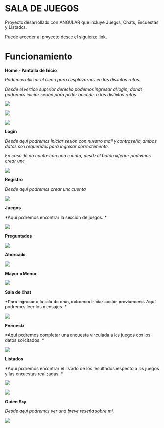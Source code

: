# SALA DE JUEGOS

Proyecto desarrollado con ANGULAR que incluye Juegos, Chats, Encuestas y Listados.

Puede acceder al proyecto desde el siguiente [link](https://saladejuegos-barraza.web.app/).

# Funcionamiento

**Home - Pantalla de Inicio**  

*Podemos utilizar el menú para desplazarnos en las distintas rutas.*    

*Desde el vertice superior derecho podemos ingresar al login, donde podremos iniciar sesión para poder acceder a las distintas rutas.*    

![](https://github.com/chrisdresba/SaladejuegosAngular/blob/main/AppImg/home.png?raw=true)

![](https://github.com/chrisdresba/SaladejuegosAngular/blob/main/AppImg/home2.png?raw=true)

![](https://github.com/chrisdresba/SaladejuegosAngular/blob/main/AppImg/home3.png?raw=true)

**Login**  

*Desde aquí podremos iniciar sesión con nuestro mail y contraseña, ambos datos son requeridos para ingresar correctamente.*    

*En caso de no contar con una cuenta, desde el botón inferior podremos crear una.*    

![](https://github.com/chrisdresba/SaladejuegosAngular/blob/main/AppImg/login.png?raw=true)

**Registro**  

*Desde aquí podremos crear una cuenta*    

![](https://github.com/chrisdresba/SaladejuegosAngular/blob/main/AppImg/registro.png?raw=true)


**Juegos**  

*Aquí podremos encontrar la sección de juegos. *      

![](https://github.com/chrisdresba/SaladejuegosAngular/blob/main/AppImg/juegos.png?raw=true)

**Preguntados**  

![](https://github.com/chrisdresba/SaladejuegosAngular/blob/main/AppImg/preguntados.png?raw=true)

**Ahorcado**  

![](https://github.com/chrisdresba/SaladejuegosAngular/blob/main/AppImg/ahorcado.png?raw=true)

**Mayor o Menor**  

![](https://github.com/chrisdresba/SaladejuegosAngular/blob/main/AppImg/mayoromenor.png?raw=true)

**Sala de Chat**  

*Para ingresar a la sala de chat, debemos iniciar sesión previamente. 
Aquí podremos leer los mensajes. *

![](https://github.com/chrisdresba/SaladejuegosAngular/blob/main/AppImg/chat.png?raw=true)

**Encuesta**  

*Aquí podremos completar una encuesta vinculada a los juegos con los datos solicitados. *

![](https://github.com/chrisdresba/SaladejuegosAngular/blob/main/AppImg/encuesta.png?raw=true)


**Listados**  

*Aquí podremos encontrar el listado de los resultados respecto a los juegos y las encuestas realizadas. *

![](https://github.com/chrisdresba/SaladejuegosAngular/blob/main/AppImg/encuestas.png?raw=true)

![](https://github.com/chrisdresba/SaladejuegosAngular/blob/main/AppImg/resultados.png?raw=true)


**Quien Soy**  

*Desde aquí podremos ver una breve reseña sobre mi.*

![](https://github.com/chrisdresba/SaladejuegosAngular/blob/main/AppImg/quienSoy.png?raw=true)
